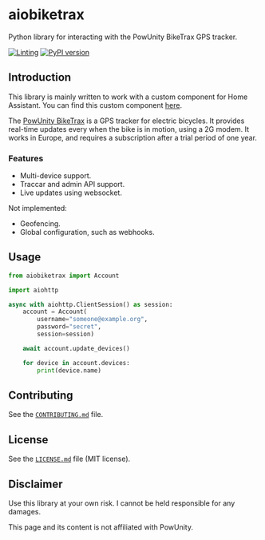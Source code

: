 # aiobiketrax
Python library for interacting with the PowUnity BikeTrax GPS tracker.

[![Linting](https://github.com/basilfx/aiobiketrax/actions/workflows/lint.yml/badge.svg)](https://github.com/basilfx/aiobiketrax/actions/workflows/lint.yml)
[![PyPI version](https://badge.fury.io/py/aiobiketrax.svg)](https://badge.fury.io/py/aiobiketrax)

## Introduction
This library is mainly written to work with a custom component for
Home Assistant. You can find this custom component
[here](https://github.com/basilfx/homeassistant-biketrax).

The [PowUnity BikeTrax](https://powunity.com/) is a GPS tracker for electric
bicycles. It provides real-time updates every when the bike is in motion, using
a 2G modem. It works in Europe, and requires a subscription after a trial
period of one year.

### Features
* Multi-device support.
* Traccar and admin API support.
* Live updates using websocket.

Not implemented:

* Geofencing.
* Global configuration, such as webhooks.

## Usage
```python
from aiobiketrax import Account

import aiohttp

async with aiohttp.ClientSession() as session:
    account = Account(
        username="someone@example.org",
        password="secret",
        session=session)

    await account.update_devices()

    for device in account.devices:
        print(device.name)
```

## Contributing
See the [`CONTRIBUTING.md`](CONTRIBUTING.md) file.

## License
See the [`LICENSE.md`](LICENSE.md) file (MIT license).

## Disclaimer
Use this library at your own risk. I cannot be held responsible for any
damages.

This page and its content is not affiliated with PowUnity.
